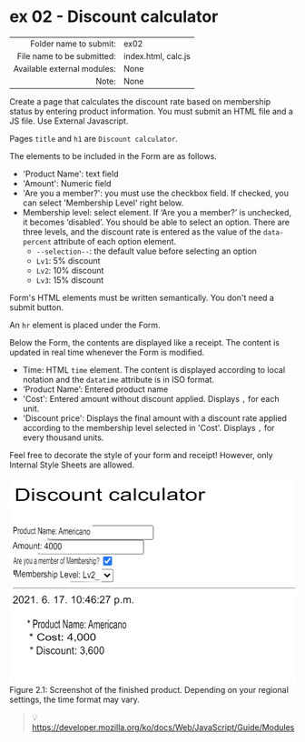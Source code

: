 # ex 02 - Discount calculator

| | |
| ----------------------: | ------------------- |
| Folder name to submit: | ex02 |
| File name to be submitted: | index.html, calc.js |
| Available external modules: | None |
| Note: | None |

Create a page that calculates the discount rate based on membership status by entering product information. You must submit an HTML file and a JS file. Use External Javascript.

Pages `title` and `h1` are `Discount calculator`.

The elements to be included in the Form are as follows.

- 'Product Name': text field
- 'Amount': Numeric field
- 'Are you a member?': you must use the checkbox field. If checked, you can select 'Membership Level' right below.
- Membership level: select element. If ‘Are you a member?’ is unchecked, it becomes ‘disabled’. You should be able to select an option. There are three levels, and the discount rate is entered as the value of the `data-percent` attribute of each option element.
  - `--selection--`: the default value before selecting an option
  - `Lv1`: 5% discount
  - `Lv2`: 10% discount
  - `Lv3`: 15% discount

Form's HTML elements must be written semantically. You don't need a submit button.

An `hr` element is placed under the Form.

Below the Form, the contents are displayed like a receipt. The content is updated in real time whenever the Form is modified.

- Time: HTML `time` element. The content is displayed according to local notation and the `datatime` attribute is in ISO format.
- ‘Product Name’: Entered product name
- 'Cost': Entered amount without discount applied. Displays `,` for each unit.
- 'Discount price': Displays the final amount with a discount rate applied according to the membership level selected in 'Cost'. Displays `,` for every thousand units.

Feel free to decorate the style of your form and receipt! However, only Internal Style Sheets are allowed.

![screenshot](ex02.png)
Figure 2.1: Screenshot of the finished product. Depending on your regional settings, the time format may vary.

> 💡 https://developer.mozilla.org/ko/docs/Web/JavaScript/Guide/Modules